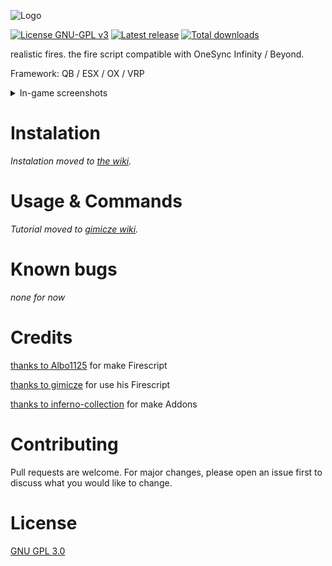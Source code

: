 ![Logo](https://i.imgur.com/lKBSPoC.png)

[![License GNU-GPL v3](https://img.shields.io/github/license/gimicze/firescript?style=for-the-badge)](https://github.com/Wick89/firescript/blob/main/LICENSE "License")
[![Latest release](https://img.shields.io/github/v/release/Wick89/firescript?style=for-the-badge)](https://github.com/Wick89/firescript/releases "Latest release")
[![Total downloads](https://img.shields.io/github/downloads/Wick89/firescript/total?style=for-the-badge)](https://github.com/Wick89/firescript/releases "Total downloads")


realistic fires. the fire script compatible with OneSync Infinity / Beyond.

Framework: QB / ESX / OX / VRP

<details>
<summary>In-game screenshots</summary>

![Example fire](https://i.imgur.com/XOLJN7v.png "Example fire")
![Example fire](https://i.imgur.com/IYmE6qn.png)
</details>

# Instalation
*Instalation moved to [the wiki](https://github.com/Wick89/FirescriptAddons/wiki).*

# Usage & Commands

*Tutorial moved to [gimicze wiki](https://github.com/gimicze/firescript/wiki).*

# Known bugs
*none for now*

# Credits
[thanks to Albo1125](https://github.com/Albo1125/FireScript) for make Firescript

[thanks to gimicze](https://github.com/gimicze/firescript) for use his Firescript

[thanks to inferno-collection](https://github.com/inferno-collection) for make Addons

# Contributing
Pull requests are welcome. For major changes, please open an issue first to discuss what you would like to change.

# License
[GNU GPL 3.0](https://github.com/Wick89/FirescriptAddons/blob/main/LICENSE)
